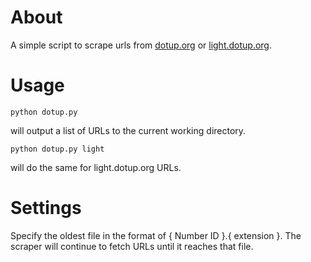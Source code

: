 # About

A simple script to scrape urls from [dotup.org](http://www.dotup.org/) or [light.dotup.org](http://light.dotup.org/).

# Usage

<pre><code>python dotup.py</code></pre>

will output a list of URLs to the current working directory.

<pre><code>python dotup.py light</code></pre>

will do the same for light.dotup.org URLs.

# Settings

Specify the oldest file in the format of { Number ID }.{ extension }.  The scraper will continue to fetch URLs until
it reaches that file.